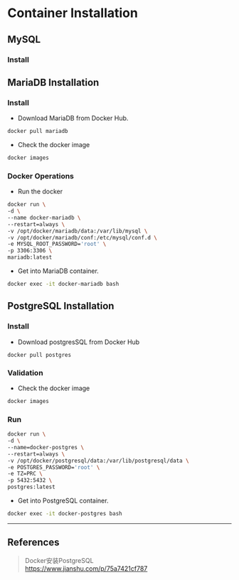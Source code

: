 # Container Installation

## MySQL
### Install


## MariaDB Installation
### Install
- Download MariaDB from Docker Hub.
``` bash
docker pull mariadb
```

- Check the docker image
``` bash
docker images
```

### Docker Operations
- Run the docker
``` bash
docker run \
-d \
--name docker-mariadb \
--restart=always \
-v /opt/docker/mariadb/data:/var/lib/mysql \
-v /opt/docker/mariadb/conf:/etc/mysql/conf.d \
-e MYSQL_ROOT_PASSWORD='root' \
-p 3306:3306 \
mariadb:latest
```

- Get into MariaDB container.
``` bash
docker exec -it docker-mariadb bash
```

## PostgreSQL Installation
### Install
- Download postgresSQL from Docker Hub
``` shell
docker pull postgres
```

### Validation
- Check the docker image
``` bash
docker images
```

### Run
``` bash
docker run \
-d \
--name=docker-postgres \
--restart=always \
-v /opt/docker/postgresql/data:/var/lib/postgresql/data \
-e POSTGRES_PASSWORD='root' \
-e TZ=PRC \
-p 5432:5432 \
postgres:latest
```

- Get into PostgreSQL container.
``` bash
docker exec -it docker-postgres bash
```

---
## References
> Docker安装PostgreSQL  
https://www.jianshu.com/p/75a7421cf787